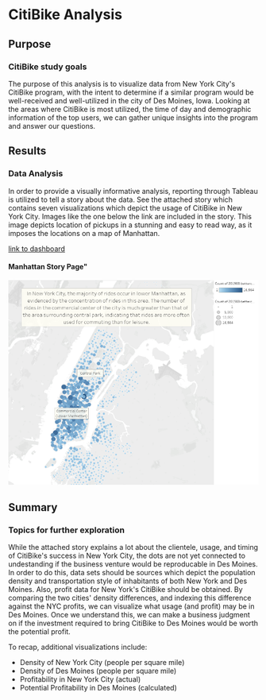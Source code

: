 # CitiBike Analysis

## Purpose
### CitiBike study goals
The purpose of this analysis is to visualize data from New York City's CitiBike program, with the intent to determine if a similar program would be well-received and well-utilized in the city of Des Moines, Iowa. Looking at the areas where CitiBike is most utilized, the time of day and demographic information of the top users, we can gather unique insights into the program and answer our questions.

## Results
### Data Analysis
In order to provide a visually informative analysis, reporting through Tableau is utilized to tell a story about the data. See the attached story which contains seven visualizations which depict the usage of CitiBike in New York City. Images like the one below the link are included in the story. This image depicts location of pickups in a stunning and easy to read way, as it imposes the locations on a map of Manhattan.

[link to dashboard](https://public.tableau.com/app/profile/rick.sadowski/viz/CitiBikeChallenge_16490058049370/CitiBikeChallenge?publish=yes "Link to Story")

#### Manhattan Story Page"
![Manhattan](https://github.com/PGrickswim/bikesharing/blob/main/Resources/Manhattan.png)

## Summary
### Topics for further exploration
While the attached story explains a lot about the clientele, usage, and timing of CitiBike's success in New York City, the dots are not yet connected to undestanding if the business venture would be reproducable in Des Moines. In order to do this, data sets should be sources which depict the population density and transportation style of inhabitants of both New York and Des Moines. Also, profit data for New York's CitiBike should be obtained. By comparing the two cities' density differences, and indexing this difference against the NYC profits, we can visualize what usage (and profit) may be in Des Moines. Once we understand this, we can make a business judgment on if the investment required to bring CitiBike to Des Moines would be worth the potential profit.

To recap, additional visualizations include:

- Density of New York City (people per square mile)
- Density of Des Moines (people per square mile)
- Profitability in New York City (actual)
- Potential Profitability in Des Moines (calculated)

